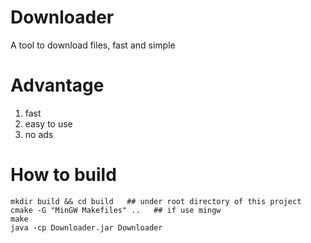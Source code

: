 # Downloader
A tool to download files, fast and simple

# Advantage
1. fast
2. easy to use
3. no ads


# How to build
```
mkdir build && cd build   ## under root directory of this project
cmake -G "MinGW Makefiles" ..   ## if use mingw
make
java -cp Downloader.jar Downloader
```


